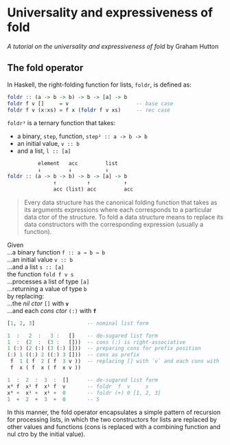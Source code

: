 # Universality and expressiveness of fold

*A tutorial on the universality and expressiveness of fold* by Graham Hutton

## The fold operator

In Haskell, the right-folding function for lists, `foldr`, is defined as:

```haskell
foldr :: (a -> b -> b) -> b -> [a] -> b
foldr f v []     = v                      -- base case
foldr f v (x:xs) = f x (foldr f v xs)     -- rec case
```

`foldr³` is a ternary function that takes:
- a binary, `step`, function, `step² :: a -> b -> b`
- an initial value, `v :: b`
- and a list, `l :: [a]`

```hs
          element   acc         list
          ↓         ↓           ↓
foldr :: (a -> b -> b) -> b -> [a] -> b
               ↑          ↑           ↑
               acc (list) acc         acc
```


> Every data structure has the canonical folding function that takes as its arguments expressions where each corresponds to a particular data ctor of the structure. To fold a data structure means to replace its data constructors with the corresponding expression (usually a function).


Given     
...a binary function `f :: a → b → b`    
...an initial value `v :: b`    
...and a list `s :: [a]`     
the function `fold f v s`     
...processes a list of type `[a]`    
...returning a value of type `b`    
by replacing:    
...the *nil ctor* `[]` with __`v`__     
...and each *cons ctor* `(:)` with __`f`__


```haskell
[1, 2, 3]                 -- nominal list form

1  :   2  :   3 :   []    -- de-sugared list form
1  :  (2  :  (3 :   []))  -- cons (:) is right-associative
1 (:) (2 (:) (3 (:) []))  -- preparing cons for prefix position
(:) 1 ((:) 2 ((:) 3 []))  -- cons as prefix
 f  1 ( f  2 ( f  3 v ))  -- replacing [] with `v` and each cons with `f`
 f  x ( f  x ( f  x v ))

1  :  2  :  3  :  []      -- de-sugared list form
x⁰ f  x¹ f  x¹ f  v       -- foldr  f  v     s
x⁰ +  x¹ +  x¹ +  0       -- foldr (+) 0 [1, 2, 3]
1  +  2  +  3  +  0       -- 5
```

In this manner, the fold operator encapsulates a simple pattern of recursion for processing lists, in which the two constructors for lists are replaced by other values and functions (cons is replaced with a combining function and nul ctro by the initial value).
